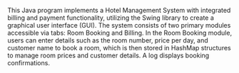This Java program implements a Hotel Management System with integrated billing and payment functionality, utilizing the Swing library to create a graphical user interface (GUI). 
The system consists of two primary modules accessible via tabs: Room Booking and Billing.
In the Room Booking module, users can enter details such as the room number, price per day, and customer name to book a room, which is then stored in HashMap structures to manage room prices and customer details. 
A log displays booking confirmations.
